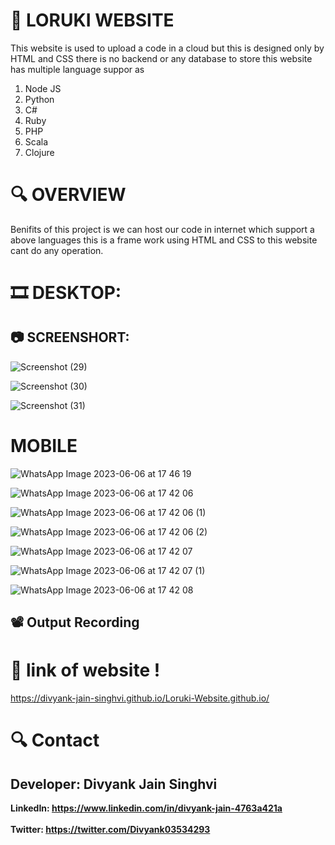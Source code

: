 # :abacus: LORUKI WEBSITE
This website is used to upload a code in a cloud but this is designed only by HTML and CSS there is no backend or any database to store this website has multiple language suppor as <ol><li>Node JS</li> <li>Python</li> <li>C#</li> <li>Ruby</li><li>PHP</li> <li>Scala</li><li>Clojure</li></ol>

# :mag: OVERVIEW
Benifits of this project is we can host our code in internet which support a above languages this is a frame work using HTML and CSS to this website cant do any operation.

# :film_strip: DESKTOP:
## :camera: SCREENSHORT:

![Screenshot (29)](https://github.com/divyank-jain-singhvi/Loruki-Website.github.io/assets/119522879/f285960d-b9cd-4e27-a380-d44b15040c30)

![Screenshot (30)](https://github.com/divyank-jain-singhvi/Loruki-Website.github.io/assets/119522879/dbb25609-58f8-4b37-a722-5caffed8a1fd)

![Screenshot (31)](https://github.com/divyank-jain-singhvi/Loruki-Website.github.io/assets/119522879/0ddcf249-e004-43b5-ba33-ec50af08c99b)

# MOBILE

![WhatsApp Image 2023-06-06 at 17 46 19](https://github.com/divyank-jain-singhvi/Loruki-Website.github.io/assets/119522879/391a5eb2-3450-4697-99a4-f509864ce6b4)

![WhatsApp Image 2023-06-06 at 17 42 06](https://github.com/divyank-jain-singhvi/Loruki-Website.github.io/assets/119522879/2bcda9bd-04f1-4488-ab2d-0e935d9199b0)

![WhatsApp Image 2023-06-06 at 17 42 06 (1)](https://github.com/divyank-jain-singhvi/Loruki-Website.github.io/assets/119522879/7e63e656-c1ff-4374-876d-b67c45725794)

![WhatsApp Image 2023-06-06 at 17 42 06 (2)](https://github.com/divyank-jain-singhvi/Loruki-Website.github.io/assets/119522879/ab1869b2-7030-4e73-863b-a07f1c898921)

![WhatsApp Image 2023-06-06 at 17 42 07](https://github.com/divyank-jain-singhvi/Loruki-Website.github.io/assets/119522879/cbd96473-4bf1-4810-9e0a-f8ce7a8237b2)

![WhatsApp Image 2023-06-06 at 17 42 07 (1)](https://github.com/divyank-jain-singhvi/Loruki-Website.github.io/assets/119522879/af499705-7ee8-44d8-901a-10d52d92a10a)

![WhatsApp Image 2023-06-06 at 17 42 08](https://github.com/divyank-jain-singhvi/Loruki-Website.github.io/assets/119522879/7bf815f3-1721-44b8-8d96-f4e991c36e4d)
## :film_projector: Output Recording






# :rainbow: link of website !


https://divyank-jain-singhvi.github.io/Loruki-Website.github.io/

 
 # :mag: Contact
 
## Developer: Divyank Jain Singhvi 
 <b>LinkedIn: https://www.linkedin.com/in/divyank-jain-4763a421a <br><br>
  Twitter: https://twitter.com/Divyank03534293</b>



